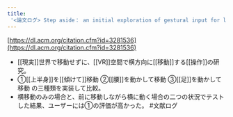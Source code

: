 ```yaml
---
title:
 '<論文ログ> Step aside： an initial exploration of gestural input for lateral movement during walking-in-place locomotion'
---
```


[https://dl.acm.org/citation.cfm?id=3281536](https://dl.acm.org/citation.cfm?id=3281536)
- [[現実]]世界で移動せずに、[[VR]]空間で横方向に[[移動]]する[[操作]]の研究。
- ①[[上半身]]を[[傾けて]]移動 ②[[腰]]を動かして移動 ③[[足]]を動かして移動 の三種類を実装して比較。
- 横移動のみの場合と、前に移動しながら横に動く場合の二つの状況でテストした結果、ユーザーには①の評価が高かった。
#文献ログ
